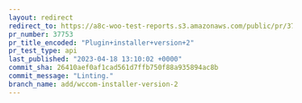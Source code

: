 ```yaml
---
layout: redirect
redirect_to: https://a8c-woo-test-reports.s3.amazonaws.com/public/pr/37753/api/index.html
pr_number: 37753
pr_title_encoded: "Plugin+installer+version+2"
pr_test_type: api
last_published: "2023-04-18 13:10:02 +0000"
commit_sha: 26410aef0af1cad561d7ffb750f88a935894ac8b
commit_message: "Linting."
branch_name: add/wccom-installer-version-2
---
```


